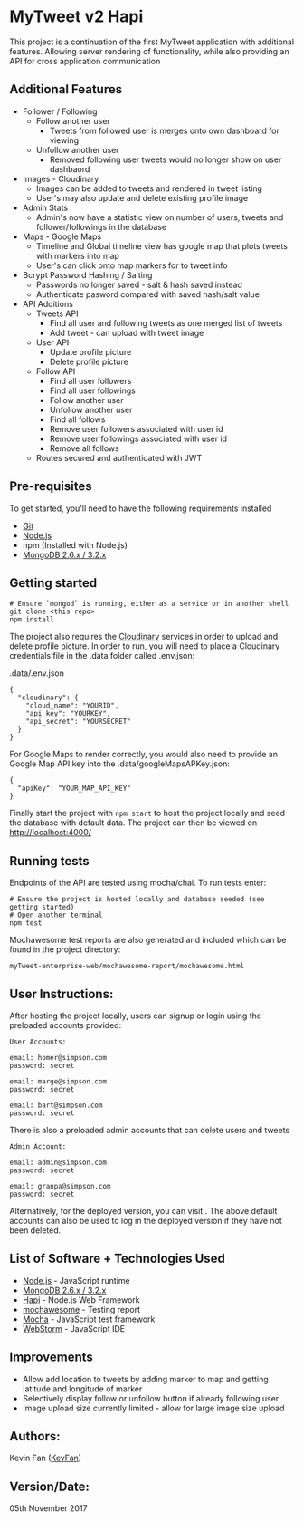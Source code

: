 # MyTweet v2 Hapi

This project is a continuation of the first MyTweet application with additional features. Allowing server rendering of functionality, while also providing an API for cross application communication

## Additional Features
* Follower / Following
  * Follow another user
    * Tweets from followed user is merges onto own dashboard for viewing
  * Unfollow another user
    * Removed following user tweets would no longer show on user dashbaord
* Images - Cloudinary
  * Images can be added to tweets and rendered in tweet listing
  * User's may also update and delete existing profile image
* Admin Stats
  * Admin's now have a statistic view on number of users, tweets and follower/followings in the database
* Maps - Google Maps
  * Timeline and Global timeline view has google map that plots tweets with markers into map
  * User's can click onto map markers for to tweet info
* Bcrypt Password Hashing / Salting
  * Passwords no longer saved - salt & hash saved instead 
  * Authenticate pasword compared with saved hash/salt value
* API Additions
  * Tweets API
    * Find all user and following tweets as one merged list of tweets
    * Add tweet - can upload with tweet image
  * User API
    * Update profile picture
    * Delete profile picture
  * Follow API
    * Find all user followers
    * Find all user followings
    * Follow another user
    * Unfollow another user
    * Find all follows
    * Remove user followers associated with user id
    * Remove user followings associated with user id
    * Remove all follows
  * Routes secured and authenticated with JWT

## Pre-requisites

To get started, you'll need to have the following requirements installed

* [Git](https://git-scm.com/)
* [Node.js](https://nodejs.org/en/)
* npm (Installed with Node.js)
* [MongoDB 2.6.x / 3.2.x](https://docs.mongodb.com/manual/administration/install-community/)

## Getting started
	
	# Ensure `mongod` is running, either as a service or in another shell
	git clone <this repo>
	npm install

The project also requires the [Cloudinary](http://cloudinary.com/) services in order to upload and delete profile picture. In order to run, you will need to place a Cloudinary credentials file in the .data folder called .env.json:

.data/.env.json
```
{
  "cloudinary": {
    "cloud_name": "YOURID",
    "api_key": "YOURKEY",
    "api_secret": "YOURSECRET"
  }
}
```

For Google Maps to render correctly, you would also need to provide an Google Map API key
into the .data/googleMapsAPKey.json:
```
{
  "apiKey": "YOUR_MAP_API_KEY"
}
```

Finally start the project with `npm start` to host the project locally and seed the database with default data.
The project can then be viewed on <http://localhost:4000/>

## Running tests

Endpoints of the API are tested using mocha/chai.
To run tests enter:
 ```
 # Ensure the project is hosted locally and database seeded (see getting started)
 # Open another terminal
 npm test

 ```

Mochawesome test reports are also generated and included which can be found in the project directory:

```
myTweet-enterprise-web/mochawesome-report/mochawesome.html
```

## User Instructions:
After hosting the project locally, users can signup or login using the preloaded accounts provided: 
```
User Accounts:

email: homer@simpson.com
password: secret

email: marge@simpson.com
password: secret

email: bart@simpson.com
password: secret
```
There is also a preloaded admin accounts that can delete users and tweets 
```
Admin Account:

email: admin@simpson.com
password: secret

email: granpa@simpson.com
password: secret
```

Alternatively, for the deployed version, you can visit <add link here/>. The above default accounts can also be used to log in the deployed version if they have not been deleted.

## List of Software + Technologies Used
* [Node.js](https://nodejs.org/en/) - JavaScript runtime
* [MongoDB 2.6.x / 3.2.x](https://docs.mongodb.com/manual/administration/install-community/) 
* [Hapi](https://hapijs.com/) - Node.js Web Framework
* [mochawesome](https://www.npmjs.com/package/mochawesome) - Testing report
* [Mocha](https://mochajs.org/) - JavaScript test framework
* [WebStorm](https://www.jetbrains.com/webstorm/) - JavaScript IDE

## Improvements
* Allow add location to tweets by adding marker to map and getting latitude and longitude of marker
* Selectively display follow or unfollow button if already following user
* Image upload size currently limited - allow for large image size upload

## Authors:
Kevin Fan ([KevFan](https://github.com/KevFan))

## Version/Date:
05th November 2017
